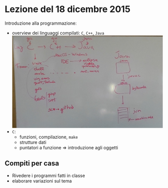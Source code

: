 # Lezione del 18 dicembre 2015

Introduzione alla programmazione:

* overview dei linguaggi compilati: `C`, `C++`, `Java`
  ![lavagna](./P_20151218_101326.jpg)
* `C`:
  * funzioni, compilazione, `make`
  * strutture dati
  * puntatori a funzione => introduzione agli oggetti

## Compiti per casa

* Rivedere i programmi fatti in classe
* elaborare variazioni sul tema
